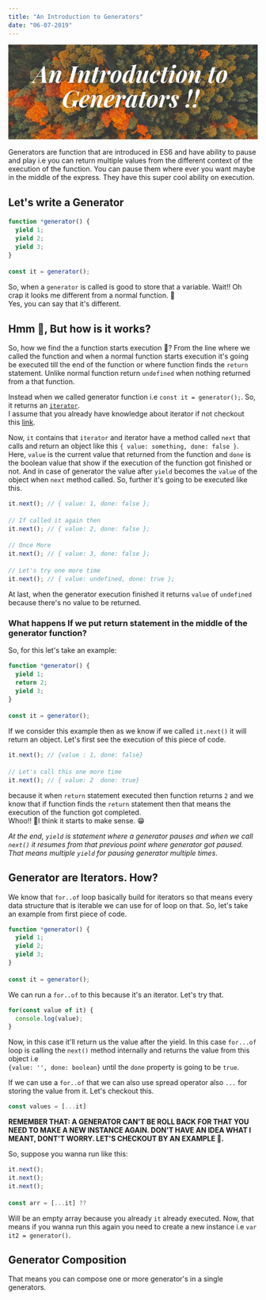 ```yaml
---
title: "An Introduction to Generators"
date: "06-07-2019"
---
```


![An Introduction to Generators Cover](./../../images/an-introduction-to-generators.png)

Generators are function that are introduced in ES6 and have ability to pause and play i.e you can return multiple values from the different context of the execution of the function.
You can pause them where ever you want maybe in the middle of the express. They have this super cool ability on execution. 

## Let's write a Generator 

```js
function *generator() {
  yield 1;
  yield 2;
  yield 3;
}

const it = generator();
```
So, when a `generator` is called is good to store that a variable. Wait!! Oh crap it looks me different from a normal function. 🧐 <br/>
Yes, you can say that it's different.

## Hmm 🤔, But how is it works?
So, how we find the a function starts execution 🤨? From the line where we called the function and when a normal function starts execution it's going be executed till the end of the function or where function finds the `return` statement. Unlike normal function return `undefined` when nothing returned from a that function.

Instead when we called generator function i.e `const it = generator();`. So, it returns an [`iterator`](https://developer.mozilla.org/en-US/docs/Web/JavaScript/Reference/Global_Objects/Symbol/iterator). <br>
I assume that you already have knowledge about iterator if not checkout this [link](http://javascript.info/iterable).

Now, `it` contains that `iterator` and iterator have a method called `next` that calls and return an object like this `{ value: something, done: false }`.<br/>
Here, `value` is the current value that returned from the function and `done` is the boolean value that show if the execution of the function got finished or not. And in case of generator the value after `yield` becomes the `value` of the object when `next` method called. So, further it's going to be executed like this.

```js
it.next(); // { value: 1, done: false };

// If called it again then
it.next(); // { value: 2, done: false };

// Once More
it.next(); // { value: 3, done: false };

// Let's try one more time
it.next(); // { value: undefined, done: true };
```

At last, when the generator execution finished it returns `value` of `undefined` because there's no value to be returned. 

### What happens If we put return statement in the middle of the generator function?
So, for this let's take an example:

```js
function *generator() {
  yield 1;
  return 2;
  yield 3;
}

const it = generator();
```
If we consider this example then as we know if we called `it.next()` it will return an object. Let's first see the execution of this piece of code.

```js
it.next(); // {value : 1, done: false}

// Let's call this one more time
it.next(); // { value: 2  done: true}
```
because it when `return` statement executed then function returns `2` and we know that if function finds the `return` statement then that means the execution of the function got completed. <br>
Whoo!! 😤I think it starts to make sense. 😁

_At the end, `yield` is statement where a generator pauses and when we call `next()` it resumes from that previous point where generator got paused. That means multiple `yield` for pausing generator multiple times_.

## Generator are Iterators. How?
We know that `for..of` loop basically build for iterators so that means every data structure that is iterable we can use for of loop on that. So, let's take an example from first piece of code.

```js
function *generator() {
  yield 1;
  yield 2;
  yield 3;
}

const it = generator();
```

We can run a `for..of` to this because it's an iterator. Let's try that.
```js
for(const value of it) {
  console.log(value);
}
```
Now, in this case it'll return us the value after the yield. In this case `for...of` loop is calling the `next()` method internally and returns the value from this object i.e <br>
`{value: '', done: boolean}` until the `done` property is going to be `true`. 

If we can use  a `for..of` that we can also use spread operator also `...` for storing the value from it. Let's checkout this.
```js
const values = [...it]
```

__REMEMBER THAT: A GENERATOR CAN'T BE ROLL BACK FOR THAT YOU NEED TO MAKE A NEW INSTANCE AGAIN. DON'T HAVE AN IDEA WHAT I MEANT, DONT'T WORRY. LET'S CHECKOUT BY AN EXAMPLE 🤟.__ 

So, suppose you wanna run  like this:
```js
it.next();
it.next();
it.next();

const arr = [...it] ??
```
Will be an empty array because you already `it` already executed. Now, that means if you wanna run this again you need to create a new instance i.e `var it2 = generator()`.

## Generator Composition
That means you can compose one or more generator's in a single generators.